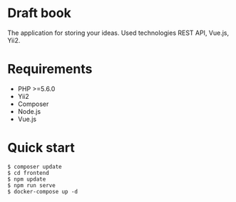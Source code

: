 # Draft book

The application for storing your ideas. Used technologies REST API, Vue.js, Yii2.

# Requirements

* PHP >=5.6.0
* Yii2
* Composer
* Node.js
* Vue.js

# Quick start

```console
$ composer update
$ cd frontend
$ npm update
$ npm run serve
$ docker-compose up -d
```

